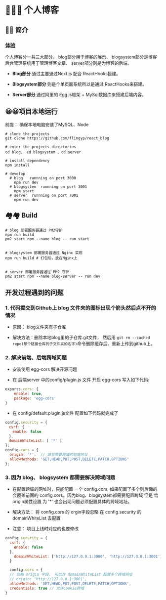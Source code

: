 # 🚀🚀🚀 个人博客 

## 🧑🧑 简介

### [体验](http://114.55.102.231:81/)

个人博客分一共三大部分。 blog部分用于博客的展示、 blogsystem部分是博客后台管理系统用于管理博客文章、 server部分则是为博客的后端。


+ **Blog部分** 通过主要通过Next.js 配合 ReactHooks搭建。

+ **Blogsystem部分** 则是个单页面系统所以是通过 ReactHooks来搭建。

+ **Server部分** 通过阿里的 Egg.js框架 + MySql数据库来搭建后端内容。


## 😀😀项目本地运行

前提： 确保本地电脑安装了MySQL、Node

```shell
# clone the projects
git clone https://github.com/flingyp/react_blog 

# enter the projects directories
cd blog、 cd blogsystem 、cd server

# install dependency
npm install

# develop
  # blog   runnning on port 3000
    npm run dev
  # blogsystem  runnning on port 3001
    npm start
  # server  runnning on port 7001
    npm run dev
```

## 🏘️🏘️ Build

```shell
# blog 部署服务器通过 PM2守护
npm run build
pm2 start npm --name blog -- run start


# blogsystem 部署服务器通过 Nginx 实现
npm run build # 打包后，放在Nginx上


# server 部署服务器通过 PM2 守护
pm2 start npm --name blog-server -- run dev
```


## 开发过程遇到的问题

### 1. 代码提交到Github上 blog 文件夹的图标出现个箭头然后点不开的情况 

+ 原因： blog文件夹有子仓库

+ 解决方法：删除本地blog里的子仓库.git文件， 然后用 `git rm --cached repo(那个链接仓库的子文件夹的名字)`命令删除缓存后。重新上传到github上。 


### 2. 解决前端、后端跨域问题

+ 安装使用 egg-cors 解决开源问题

+ 在 后端server 中的config/plugin.js 文件 开启 egg-cors 写入如下代码:

```js
exports.cors: {
    enable: true,
    package: 'egg-cors'
}
```

+ 在 config/default.plugin.js文件 配置如下代码就完成了

```js
config.security = {
　csrf: {
　　enable: false
　},
　domainWhiteList: [ '*' ]
};
config.cors = {
  origin: '*',  // 填写需要跨域的前端地址
  allowMethods: 'GET,HEAD,PUT,POST,DELETE,PATCH,OPTIONS'
};
```

### 3. 因为 blog、 blogsystem 都需要解决跨域问题 

+ 在配置跨域的网址时，只能配置 一个 config.cors, 如果配置了多个则后面的会覆盖前面的 config.cors。因为blog、blogsystem都需要配置跨域 但是 给 origin属性设置 为 '*' 也会出现问题必须配置具体的跨域地址。

+ 解决方法： 将 config.cors 的 orgin字段忽略 在 config.security 的 domainWhiteList 去配置

+ 注意： 项目上线时对应的也要修改

```js
config.security = {
  csrf: {
    enable: false
  },
    domainWhiteList: ['http://127.0.0.1:3000', 'http://127.0.0.1:3001']
  }

  config.cors = {
  // 忽略 origin 字段， 可以在 domainWhiteList 配置多个跨域网址
  // origin: 'http://127.0.0.1:3001', 
  allowMethods: 'GET,HEAD,PUT,POST,DELETE,PATCH,OPTIONS',
  credentials: true // 允许cookie跨域
}
```





